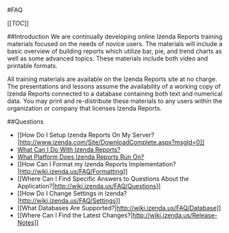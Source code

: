 #FAQ

[[_TOC_]]

##Introduction
We are continually developing online Izenda Reports training materials focused on the needs of novice users. The materials will include a basic overview of building reports which utilize bar, pie, and trend charts as well as some advanced topics. These materials include both video and printable formats.

All training materials are available on the Izenda Reports site at no charge. The presentations and lessons assume the availability of a working copy of Izenda Reports connected to a database containing both text and numerical data. You may print and re-distribute these materials to any users within the organization or company that licenses Izenda Reports. 

##Questions

* [[How Do I Setup Izenda Reports On My Server?|http://www.izenda.com/Site/DownloadComplete.aspx?msgId=0]]
* [What Can I Do With Izenda Reports?](http://wiki.izenda.us/FAQ/reporting-features)
* [What Platform Does Izenda Reports Run On?](http://wiki.izenda.us/FAQ/Platform)
* [[How Can I Format my Izenda Reports Implementation?|http://wiki.izenda.us/FAQ/Formatting]]
* [[Where Can I Find Specific Answers to Questions About the Application?|http://wiki.izenda.us/FAQ/Questions]]
* [[How Do I Change Settings in Izenda?|http://wiki.izenda.us/FAQ/Settings]]
* [[What Databases Are Supported?|http://wiki.izenda.us/FAQ/Database]]
* [[Where Can I Find the Latest Changes?|http://wiki.izenda.us/Release-Notes]]